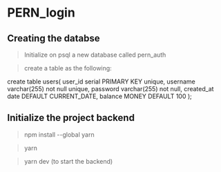 # PERN_login
##  Creating the databse
>Initialize on psql a new database called pern_auth

>create a table as the following: 


create table users(
    user_id serial PRIMARY KEY unique,
    username varchar(255) not null unique,
    password varchar(255) not null,
    created_at date DEFAULT CURRENT_DATE,
    balance  MONEY DEFAULT 100
);

##  Initialize the project backend
> npm install --global yarn

> yarn 

> yarn dev (to start the backend)


